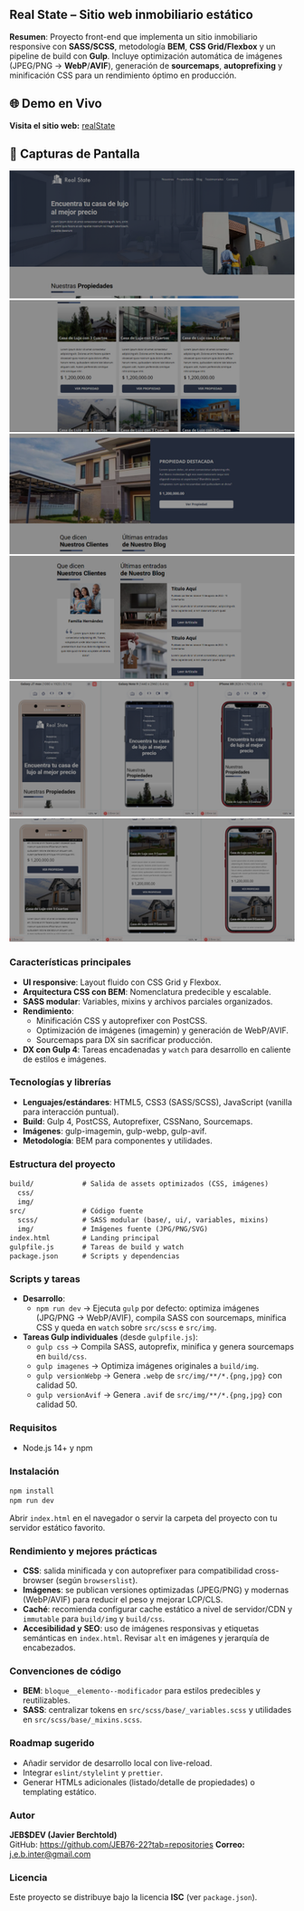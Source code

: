 ## Real State – Sitio web inmobiliario estático

**Resumen**: Proyecto front-end que implementa un sitio inmobiliario responsive con **SASS/SCSS**, metodología **BEM**, **CSS Grid/Flexbox** y un pipeline de build con **Gulp**. Incluye optimización automática de imágenes (JPEG/PNG → **WebP**/**AVIF**), generación de **sourcemaps**, **autoprefixing** y minificación CSS para un rendimiento óptimo en producción.

## 🌐 Demo en Vivo

**Visita el sitio web:** [realState](https://realstate-2025.netlify.app/)

## 📸 Capturas de Pantalla

![Vista Principal](build/img/realState.png)
![Vista Principal](build/img/realState2.png)
![Vista Principal](build/img/realState3.png)
![Vista Principal](build/img/realState4.png)
![Vista Móvil](build/img/realState5.png)
![Vista Móvil](build/img/realState6.png)


### Características principales
- **UI responsive**: Layout fluido con CSS Grid y Flexbox.
- **Arquitectura CSS con BEM**: Nomenclatura predecible y escalable.
- **SASS modular**: Variables, mixins y archivos parciales organizados.
- **Rendimiento**:
  - Minificación CSS y autoprefixer con PostCSS.
  - Optimización de imágenes (imagemin) y generación de WebP/AVIF.
  - Sourcemaps para DX sin sacrificar producción.
- **DX con Gulp 4**: Tareas encadenadas y `watch` para desarrollo en caliente de estilos e imágenes.

### Tecnologías y librerías
- **Lenguajes/estándares**: HTML5, CSS3 (SASS/SCSS), JavaScript (vanilla para interacción puntual).
- **Build**: Gulp 4, PostCSS, Autoprefixer, CSSNano, Sourcemaps.
- **Imágenes**: gulp-imagemin, gulp-webp, gulp-avif.
- **Metodología**: BEM para componentes y utilidades.

### Estructura del proyecto
```text
build/            # Salida de assets optimizados (CSS, imágenes)
  css/
  img/
src/              # Código fuente
  scss/           # SASS modular (base/, ui/, variables, mixins)
  img/            # Imágenes fuente (JPG/PNG/SVG)
index.html        # Landing principal
gulpfile.js       # Tareas de build y watch
package.json      # Scripts y dependencias
```

### Scripts y tareas
- **Desarrollo**:
  - `npm run dev` → Ejecuta `gulp` por defecto: optimiza imágenes (JPG/PNG → WebP/AVIF), compila SASS con sourcemaps, minifica CSS y queda en `watch` sobre `src/scss` e `src/img`.
- **Tareas Gulp individuales** (desde `gulpfile.js`):
  - `gulp css` → Compila SASS, autoprefix, minifica y genera sourcemaps en `build/css`.
  - `gulp imagenes` → Optimiza imágenes originales a `build/img`.
  - `gulp versionWebp` → Genera `.webp` de `src/img/**/*.{png,jpg}` con calidad 50.
  - `gulp versionAvif` → Genera `.avif` de `src/img/**/*.{png,jpg}` con calidad 50.

### Requisitos
- Node.js 14+ y npm

### Instalación
```bash
npm install
npm run dev
```
Abrir `index.html` en el navegador o servir la carpeta del proyecto con tu servidor estático favorito.

### Rendimiento y mejores prácticas
- **CSS**: salida minificada y con autoprefixer para compatibilidad cross-browser (según `browserslist`).
- **Imágenes**: se publican versiones optimizadas (JPEG/PNG) y modernas (WebP/AVIF) para reducir el peso y mejorar LCP/CLS.
- **Caché**: recomienda configurar cache estático a nivel de servidor/CDN y `immutable` para `build/img` y `build/css`.
- **Accesibilidad y SEO**: uso de imágenes responsivas y etiquetas semánticas en `index.html`. Revisar `alt` en imágenes y jerarquía de encabezados.

### Convenciones de código
- **BEM**: `bloque__elemento--modificador` para estilos predecibles y reutilizables.
- **SASS**: centralizar tokens en `src/scss/base/_variables.scss` y utilidades en `src/scss/base/_mixins.scss`.

### Roadmap sugerido
- Añadir servidor de desarrollo local con live-reload.
- Integrar `eslint/stylelint` y `prettier`.
- Generar HTMLs adicionales (listado/detalle de propiedades) o templating estático.

### Autor
**JEB$DEV (Javier Berchtold)**  
GitHub: https://github.com/JEB76-22?tab=repositories
**Correo:** j.e.b.inter@gmail.com

### Licencia
Este proyecto se distribuye bajo la licencia **ISC** (ver `package.json`).
